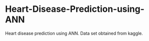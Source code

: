 # Heart-Disease-Prediction-using-ANN
Heart disease prediction using ANN. Data set obtained from kaggle. 
